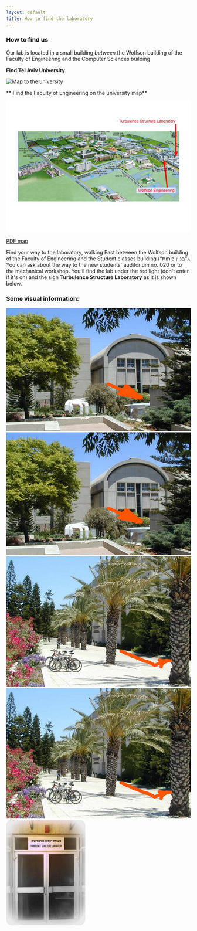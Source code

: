 ```yaml
---
layout: default
title: How to find the laboratory
---
```


### How to find us

Our lab is located in a small building *between* the Wolfson building of
the Faculty of Engineering and the Computer Sciences building

**Find Tel Aviv University**

![Map to the university](http://www2.tau.ac.il/map/images/lines-eng.jpg)


** Find the Faculty of Engineering on the university map**

![Map of the university](/images/tau_map.jpg "Our building is between building 34 and 36, right at the parking 15")

[PDF map](/files/taumap.pdf)


Find your way to the laboratory, walking East between the Wolfson building of the Faculty of Engineering and the Student classes building (“בניין כיתות”). You can ask about the way to the new students' auditorium no. 020 or to the mechanical workshop. You'll find the lab under the red light (don't enter if it's on) and the sign **Turbulence Structure Laboratory** as it is shown below.


### Some visual information:

![](/images/P5200086.jpg)
![](/images/P5200086.jpg)
![](/images/P5200049.jpg)
![](/images/P5200049.jpg)
![](/images/lab_entrance.jpg)